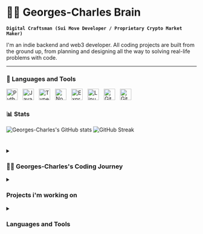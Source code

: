 <!--
Notes:
This is the repo from which the github profile is generated.

Fork the github profile repos and copy the interesting parts.

Inspiration for GitHub Profiles:
https://github.com/ForrestKnight/ForrestKnight


-->
# 🏄‍♂️ Georges-Charles Brain

**`Digital Craftsman (Sui Move Developer / Proprietary Crypto Market Maker)`**

I'm an indie backend and web3 developer. All coding projects are built from the ground up, from planning and designing all the way to solving real-life problems with code. 


---

### 🧰 Languages and Tools

<img align="left" alt="Python" width="30px" style="padding-right:10px;" src="https://cdn.jsdelivr.net/gh/devicons/devicon/icons/python/python-plain.svg" />
<img align="left" alt="JavaScript" width="30px" style="padding-right:10px;" src="https://cdn.jsdelivr.net/gh/devicons/devicon/icons/javascript/javascript-plain.svg" />
<img align="left" alt="TypeScript" width="30px" style="padding-right:10px;" src="https://cdn.jsdelivr.net/gh/devicons/devicon/icons/typescript/typescript-plain.svg" />
<img align="left" alt="NodeJS" width="30px" style="padding-right:10px;" src="https://cdn.jsdelivr.net/gh/devicons/devicon/icons/nodejs/nodejs-original.svg" />
<img align="left" alt="ExpressJS" width="30px" style="padding-right:10px;" src="https://cdn.jsdelivr.net/gh/devicons/devicon/icons/express/express-original.svg" />
<img align="left" alt="Linux" width="30px" style="padding-right:10px;" src="https://cdn.jsdelivr.net/gh/devicons/devicon/icons/linux/linux-original.svg" />
<img align="left" alt="Git" width="30px" style="padding-right:10px;" src="https://cdn.jsdelivr.net/gh/devicons/devicon/icons/git/git-original.svg" />
<img align="left" alt="GitHub" width="30px" style="padding-right:10px;" src="https://cdn.jsdelivr.net/gh/devicons/devicon/icons/github/github-original.svg" />

<!--
<img align="left" alt="HTML" width="30px" style="padding-right:10px;" src="https://cdn.jsdelivr.net/gh/devicons/devicon/icons/html5/html5-plain.svg" />
<img align="left" alt="CSS" width="30px" style="padding-right:10px;" src="https://cdn.jsdelivr.net/gh/devicons/devicon/icons/css3/css3-plain.svg" />
<img align="left" alt="React" width="30px" style="padding-right:10px;" src="https://cdn.jsdelivr.net/gh/devicons/devicon/icons/react/react-original.svg" />
<img align="left" alt="Bash" width="30px" style="padding-right:10px;" src="https://cdn.jsdelivr.net/gh/devicons/devicon/icons/bash/bash-original.svg" />
<img align="left" alt="Java" width="30px" style="padding-right:10px;" src="https://cdn.jsdelivr.net/gh/devicons/devicon/icons/java/java-original.svg"/>
<img align="left" alt="Spring" width="30px" style="padding-right:10px;" src="https://cdn.jsdelivr.net/gh/devicons/devicon/icons/spring/spring-original.svg" />
-->
 
<br />

#

### 📊 Stats

![Georges-Charles's GitHub stats](https://github-readme-stats.vercel.app/api?username=georgescharlesbrain&show_icons=true&theme=gruvbox) ![GitHub Streak](https://streak-stats.demolab.com?user=georgescharlesbrain&theme=gruvbox&border_radius=4.5)



#

<details>
  <summary><h3>👨‍💻 Georges-Charles's Coding Journey </h3></summary>
    I started my coding journey as a Qlik Data Vizualization consultant.
</details>

<details>
  <summary><h3> Projects i'm working on </h3></summary>
    - Custodial USSD wallet for the Sui Network
    - [Curabolist](https://curabolist.com)
</details>

<details>
  <summary><h3> Languages and Tools </h3></summary>
    - Python
  
    - Javascript
  
    - Tools:
    Linux, Zsh, 
    Qlik, Notion, Asana, gsheets
</details>

